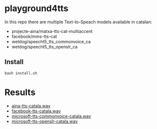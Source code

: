 # playground4tts

In this repo there are multiple Text-to-Speach models available in catalan:

* projecte-aina/matxa-tts-cat-multiaccent
* facebook/mms-tts-cat
* wetdog/speecht5_tts_commonvoice_ca
* wetdog/speecht5_tts_openslr_ca

## Install

```
bash install.sh
```

# Results

* [aina-tts-catala.wav](https://github.com/jrosell/playground4tts/raw/refs/heads/main/output/aina-tts-catala.wav)
* [facebook-tts-catala.wav](https://github.com/jrosell/playground4tts/raw/refs/heads/main/output/facebook-tts-catala.wav)
* [microsoft-tts-commonvoice-catala.wav](https://github.com/jrosell/playground4tts/raw/refs/heads/main/output/microsoft-tts-commonvoice-catala.wav)
* [microsoft-tts-openslr-catala.wav](https://github.com/jrosell/playground4tts/raw/refs/heads/main/output/microsoft-tts-openslr-catala.wav)
